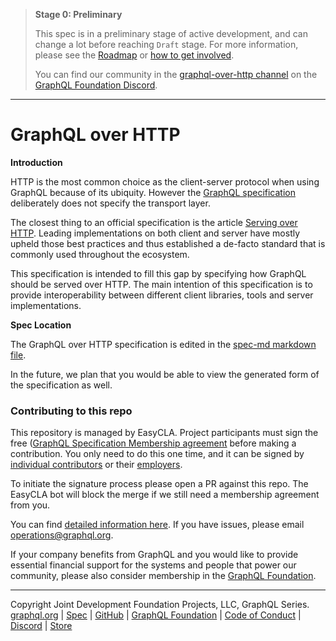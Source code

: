 > **Stage 0: Preliminary**
> 
> This spec is in a preliminary stage of active development, and can change a lot before reaching `Draft` stage.  For more information, please see the [Roadmap](ROADMAP.md) or [how to get involved](INTERESTED_DEVELOPERS.md).
>
> You can find our community in the [graphql-over-http channel](https://discord.com/channels/625400653321076807/863141924126588958) on the [GraphQL Foundation Discord](https://discord.graphql.org).

---

# GraphQL over HTTP

**Introduction**

HTTP is the most common choice as the client-server protocol when using GraphQL because of its ubiquity.
However the [GraphQL specification](https://graphql.github.io/graphql-spec/) deliberately does not specify the transport layer.

The closest thing to an official specification is the article [Serving over HTTP](https://graphql.org/learn/serving-over-http/).
Leading implementations on both client and server have mostly upheld those best practices and thus established
a de-facto standard that is commonly used throughout the ecosystem.

This specification is intended to fill this gap by specifying how GraphQL should be served over HTTP.
The main intention of this specification is to provide interoperability between different client libraries, tools
and server implementations.

**Spec Location**

The GraphQL over HTTP specification is edited in the [spec-md markdown file](./spec/GraphQLOverHTTP.md).

In the future, we plan that you would be able to view the generated form of the specification as well.

### Contributing to this repo

This repository is managed by EasyCLA. Project participants must sign the free ([GraphQL Specification Membership agreement](https://preview-spec-membership.graphql.org) before making a contribution. You only need to do this one time, and it can be signed by [individual contributors](http://individual-spec-membership.graphql.org/) or their [employers](http://corporate-spec-membership.graphql.org/).

To initiate the signature process please open a PR against this repo. The EasyCLA bot will block the merge if we still need a membership agreement from you.

You can find [detailed information here](https://github.com/graphql/graphql-wg/tree/main/membership). If you have issues, please email [operations@graphql.org](mailto:operations@graphql.org).

If your company benefits from GraphQL and you would like to provide essential financial support for the systems and people that power our community, please also consider membership in the [GraphQL Foundation](https://foundation.graphql.org/join).

---
Copyright Joint Development Foundation Projects, LLC, GraphQL Series.<br>
[graphql.org](https://graphql.org) | [Spec](https://spec.graphql.org) | [GitHub](https://github.com/graphql/graphql-over-http) | [GraphQL Foundation](https://foundation.graphql.org) | [Code of Conduct](https://code-of-conduct.graphql.org) | [Discord](://discord.com/channels/625400653321076807/863141924126588958) | [Store](https://store.graphql.org)
